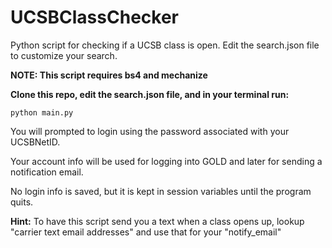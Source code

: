 UCSBClassChecker
================

Python script for checking if a UCSB class is open. Edit the search.json file to customize your search.

**NOTE:  This script requires bs4 and mechanize**

**Clone this repo, edit the search.json file, and in your terminal run:**

`python main.py`

You will prompted to login using the password associated with your UCSBNetID.

Your account info will be used for logging into GOLD and later for sending a notification email.

No login info is saved, but it is kept in session variables until the program quits.

**Hint:**
To have this script send you a text when a class opens up, lookup "carrier text email addresses" and use that for your "notify_email"
